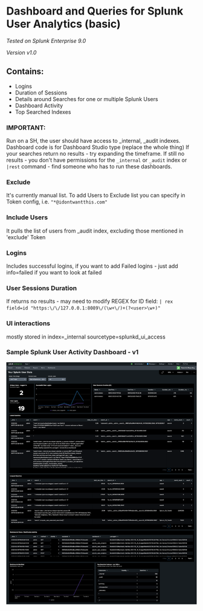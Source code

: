 # Dashboard and Queries for Splunk User Analytics (basic)
_Tested on Splunk Enterprise 9.0_

_Version v1.0_

## Contains:
- Logins
- Duration of Sessions
- Details around Searches for one or multiple Splunk Users
- Dashboard Activity
- Top Searched Indexes

### IMPORTANT:

Run on a SH, the user should have access to _internal, _audit indexes.
Dashboard code is for Dashboard Studio type (replace the whole thing)
If your searches return no results - try expanding the timeframe. If still no results - you don't have permissions for the `_internal` or `_audit` index or `|rest` command - find someone who has to run these dashboards.

### Exclude
It's currently manual list. To add Users to Exclude list you can specify in Token config, i.e. `"*@idontwantthis.com"`

### Include Users
It pulls the list of users from _audit index, excluding those mentioned in 'exclude' Token

### Logins
Includes successful logins, if you want to add Failed logins - just add info=failed if you want to look at failed

### User Sessions Duration
If returns no results - may need to modify REGEX for ID field:
` | rex field=id "https:\/\/127.0.0.1:8089\/(\w+\/)+(?<user>\w+)"    `

### UI interactions 
mostly stored in index=_internal sourcetype=splunkd_ui_access

### Sample Splunk User Activity Dashboard - v1
![Sample Splunk User Activity Dashboard - v1](https://github.com/megazina/splunk-spl-queries/blob/main/SplunkUserAnalytics/SplunkUserActivity-Dash-v1-screenshot.png "Sample Splunk User Activity Dashboard - v1")